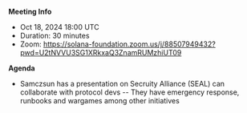 **Meeting Info**
- Oct 18, 2024 18:00 UTC
- Duration: 30 minutes
- Zoom: https://solana-foundation.zoom.us/j/88507949432?pwd=U2tNVVU3SG1XRkxaQ3ZnamRUMzhiUT09

**Agenda**

- Samczsun has a presentation on Secruity Alliance (SEAL) can collaborate with protocol devs
-- They have emergency response, runbooks and wargames among other initiatives
